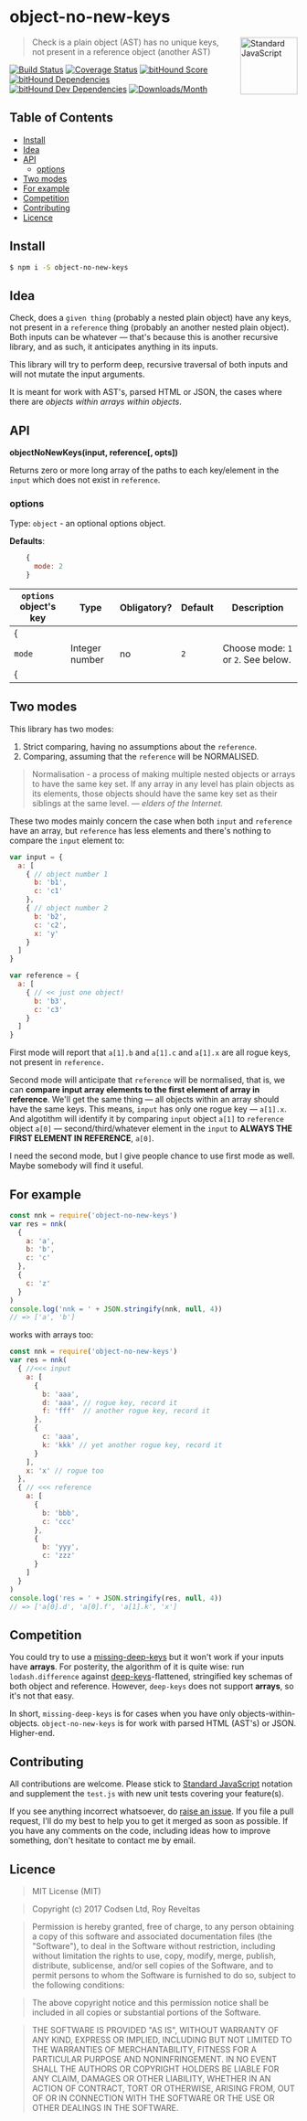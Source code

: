 # object-no-new-keys

<a href="https://standardjs.com" style="float: right; padding: 0 0 20px 20px;"><img src="https://cdn.rawgit.com/feross/standard/master/sticker.svg" alt="Standard JavaScript" width="100" align="right"></a>

> Check is a plain object (AST) has no unique keys, not present in a reference object (another AST)

[![Build Status][travis-img]][travis-url]
[![Coverage Status][cov-img]][cov-url]
[![bitHound Score][bithound-img]][bithound-url]
[![bitHound Dependencies][deps-img]][deps-url]
[![bitHound Dev Dependencies][dev-img]][dev-url]
[![Downloads/Month][downloads-img]][downloads-url]

## Table of Contents

<!-- START doctoc generated TOC please keep comment here to allow auto update -->
<!-- DON'T EDIT THIS SECTION, INSTEAD RE-RUN doctoc TO UPDATE -->


- [Install](#install)
- [Idea](#idea)
- [API](#api)
  - [options](#options)
- [Two modes](#two-modes)
- [For example](#for-example)
- [Competition](#competition)
- [Contributing](#contributing)
- [Licence](#licence)

<!-- END doctoc generated TOC please keep comment here to allow auto update -->

## Install

```bash
$ npm i -S object-no-new-keys
```

## Idea

Check, does a `given thing` (probably a nested plain object) have any keys, not present in a `reference` thing (probably an another nested plain object). Both inputs can be whatever — that's because this is another recursive library, and as such, it anticipates anything in its inputs.

This library will try to perform deep, recursive traversal of both inputs and will not mutate the input arguments.

It is meant for work with AST's, parsed HTML or JSON, the cases where there are _objects within arrays within objects_.

## API

**objectNoNewKeys(input, reference\[, opts])**

Returns zero or more long array of the paths to each key/element in the `input` which does not exist in `reference`.

### options

Type: `object` - an optional options object.

**Defaults**:

```js
    {
      mode: 2
    }
```

`options` object's key | Type           | Obligatory? | Default     | Description
-----------------------|----------------|-------------|-------------|----------------------
{                      |                |             |             |
`mode`                 | Integer number | no          | `2`         | Choose mode: `1` or `2`. See below.
{                      |                |             |             |

## Two modes

This library has two modes:

1. Strict comparing, having no assumptions about the `reference`.
2. Comparing, assuming that the `reference` will be NORMALISED.

> Normalisation - a process of making multiple nested objects or arrays to have the same key set. If any array in any level has plain objects as its elements, those objects should have the same key set as their siblings at the same level. _— elders of the Internet._

These two modes mainly concern the case when both `input` and `reference` have an array, but `reference` has less elements and there's nothing to compare the `input` element to:

```js
var input = {
  a: [
    { // object number 1
      b: 'b1',
      c: 'c1'
    },
    { // object number 2
      b: 'b2',
      c: 'c2',
      x: 'y'
    }
  ]
}

var reference = {
  a: [
    { // << just one object!
      b: 'b3',
      c: 'c3'
    }
  ]
}
```

First mode will report that `a[1].b` and `a[1].c` and `a[1].x` are all rogue keys, not present in `reference.`

Second mode will anticipate that `reference` will be normalised, that is, we can **compare input array elements to the first element of array in reference**. We'll get the same thing — all objects within an array should have the same keys. This means, `input` has only one rogue key — `a[1].x`. And algotithm will identify it by comparing `input` object `a[1]` to `reference` object `a[0]` — second/third/whatever element in the `input` to **ALWAYS THE FIRST ELEMENT IN REFERENCE**, `a[0]`.

I need the second mode, but I give people chance to use first mode as well. Maybe somebody will find it useful.

## For example

```js
const nnk = require('object-no-new-keys')
var res = nnk(
  {
    a: 'a',
    b: 'b',
    c: 'c'
  },
  {
    c: 'z'
  }
)
console.log('nnk = ' + JSON.stringify(nnk, null, 4))
// => ['a', 'b']
```

works with arrays too:

```js
const nnk = require('object-no-new-keys')
var res = nnk(
  { //<<< input
    a: [
      {
        b: 'aaa',
        d: 'aaa', // rogue key, record it
        f: 'fff'  // another rogue key, record it
      },
      {
        c: 'aaa',
        k: 'kkk' // yet another rogue key, record it
      }
    ],
    x: 'x' // rogue too
  },
  { // <<< reference
    a: [
      {
        b: 'bbb',
        c: 'ccc'
      },
      {
        b: 'yyy',
        c: 'zzz'
      }
    ]
  }
)
console.log('res = ' + JSON.stringify(res, null, 4))
// => ['a[0].d', 'a[0].f', 'a[1].k', 'x']
```

## Competition

You could try to use a [missing-deep-keys](https://github.com/vladgolubev/missing-deep-keys) but it won't work if your inputs have **arrays**. For posterity, the algorithm of it is quite wise: run `lodash.difference` against [deep-keys](https://www.npmjs.com/package/deep-keys)-flattened, stringified key schemas of both object and reference. However, `deep-keys` does not support **arrays**, so it's not that easy.

In short, `missing-deep-keys` is for cases when you have only objects-within-objects. `object-no-new-keys` is for work with parsed HTML (AST's) or JSON. Higher-end.

## Contributing

All contributions are welcome. Please stick to [Standard JavaScript](https://standardjs.com) notation and supplement the `test.js` with new unit tests covering your feature(s).

If you see anything incorrect whatsoever, do [raise an issue](https://github.com/code-and-send/object-no-new-keys/issues). If you file a pull request, I'll do my best to help you to get it merged as soon as possible. If you have any comments on the code, including ideas how to improve something, don't hesitate to contact me by email.

## Licence

> MIT License (MIT)

> Copyright (c) 2017 Codsen Ltd, Roy Reveltas

> Permission is hereby granted, free of charge, to any person obtaining a copy
of this software and associated documentation files (the "Software"), to deal
in the Software without restriction, including without limitation the rights
to use, copy, modify, merge, publish, distribute, sublicense, and/or sell
copies of the Software, and to permit persons to whom the Software is
furnished to do so, subject to the following conditions:

> The above copyright notice and this permission notice shall be included in all
copies or substantial portions of the Software.

> THE SOFTWARE IS PROVIDED "AS IS", WITHOUT WARRANTY OF ANY KIND, EXPRESS OR
IMPLIED, INCLUDING BUT NOT LIMITED TO THE WARRANTIES OF MERCHANTABILITY,
FITNESS FOR A PARTICULAR PURPOSE AND NONINFRINGEMENT. IN NO EVENT SHALL THE
AUTHORS OR COPYRIGHT HOLDERS BE LIABLE FOR ANY CLAIM, DAMAGES OR OTHER
LIABILITY, WHETHER IN AN ACTION OF CONTRACT, TORT OR OTHERWISE, ARISING FROM,
OUT OF OR IN CONNECTION WITH THE SOFTWARE OR THE USE OR OTHER DEALINGS IN THE
SOFTWARE.

[travis-img]: https://travis-ci.org/code-and-send/object-no-new-keys.svg?branch=master
[travis-url]: https://travis-ci.org/code-and-send/object-no-new-keys

[cov-img]: https://coveralls.io/repos/github/code-and-send/object-no-new-keys/badge.svg?branch=master
[cov-url]: https://coveralls.io/github/code-and-send/object-no-new-keys?branch=master

[bithound-img]: https://www.bithound.io/github/code-and-send/object-no-new-keys/badges/score.svg
[bithound-url]: https://www.bithound.io/github/code-and-send/object-no-new-keys

[deps-img]: https://www.bithound.io/github/code-and-send/object-no-new-keys/badges/dependencies.svg
[deps-url]: https://www.bithound.io/github/code-and-send/object-no-new-keys/master/dependencies/npm

[dev-img]: https://www.bithound.io/github/code-and-send/object-no-new-keys/badges/devDependencies.svg
[dev-url]: https://www.bithound.io/github/code-and-send/object-no-new-keys/master/dependencies/npm

[downloads-img]: https://img.shields.io/npm/dm/object-no-new-keys.svg
[downloads-url]: https://www.npmjs.com/package/object-no-new-keys
